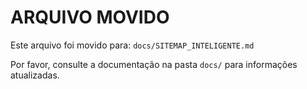 # ARQUIVO MOVIDO

Este arquivo foi movido para: `docs/SITEMAP_INTELIGENTE.md`

Por favor, consulte a documentação na pasta `docs/` para informações atualizadas.